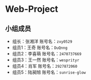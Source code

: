 # Web-Project
## 小组成员
- 组长：张湘洋 账号名：`zxy0529`
- 组员1：王奇 账号名：`DuQnng`
- 组员2：李喜萌 账号名：`2470737669`
- 组员3：王一然 账号名：`wesprityr`
- 组员4：肖军 账号名：`2927872060`
- 组员5：陆昶旭 账号名：`sunrise-glow`
